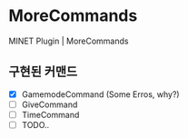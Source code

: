 # MoreCommands
MINET Plugin | MoreCommands

## 구현된 커맨드
- [x] GamemodeCommand (Some Erros, why?)
- [ ] GiveCommand
- [ ] TimeCommand
- [ ] TODO..
